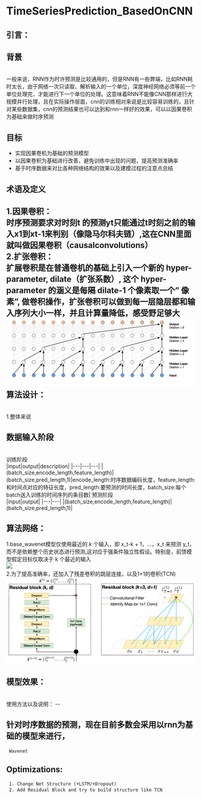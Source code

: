 # TimeSeriesPrediction_BasedOnCNN
引言：
--
背景
-
<br>
一般来说，RNN作为时许预测是比较通用的，但是RNN有一些弊端，比如RNN耗时太长，由于网络一次只读取、解析输入的一个单位，深度神经网络必须等前一个单位处理完，才能进行下一个单位的处理。这意味着RNN不能像CNN那样进行大规模并行处理，且在实际操作层面，cnn的训练相对来说是比较容易训练的，且针对某些数据集，cnn的预测结果也可以达到和rnn一样好的效果，可以以因果卷积为基础来做时序预测

目标
-
* 实现因果卷机为基础的预测模型<br>
* 以因果卷积为基础进行改善，避免训练中出现的问题，提高预测准确率<br>
* 基于时序数据来对比各种网络结构的效果以及建模过程的注意点总结

术语及定义
-

1.因果卷积：<br>
时序预测要求对时刻t 的预测yt只能通过t时刻之前的输入x1到xt-1来判别（像隐马尔科夫链）,这在CNN里面就叫做因果卷积（causalconvolutions）<br>
2.扩张卷积：<br>
扩展卷积是在普通卷机的基础上引入一个新的 hyper-parameter, dilate（扩张系数）, 这个 hyper-parameter 的涵义是每隔 dilate-1 个像素取一个” 像素”, 做卷积操作，扩张卷积可以做到每一层隐层都和输入序列大小一样，并且计算量降低，感受野足够大<br>
![](https://github.com/XiaowanLi2018/TimeSeriesPrediction_BasedOnCNN/blob/master/data/%E5%B1%8F%E5%B9%95%E5%BF%AB%E7%85%A7%202019-01-21%20%E4%B8%8A%E5%8D%8810.10.31.png)
算法设计：
--
<br>
1.整体来说

数据输入阶段
-
<br>
训练阶段<br>
|input|output|description|
|---|---|---|
|(batch_size,encode_length,feature_length)|(batch_size,pred_length,1)|encode_length:时序数据编码长度，feature_length:和时间点对应的特征长度，pred_length:要预测的时间长度，batch_size:每个batch送入训练的时间序列的条目数|
预测阶段
<br>
|input|output|
|---|---|
|(batch_size,encode_length,feature_length)|(batch_size,pred_length,1)|

算法网络：
--
1.base_wavenet模型仅使用最近的 k 个输入，即 x_t-k + 1，...，x_t 来预测 y_t，而不是依赖整个历史状态进行预测,这对应于强条件独立性假设。特别是，前馈模型假定目标仅取决于 k 个最近的输入<br>
![](https://github.com/ZhouYuxuanYX/Wavenet-in-Keras-for-Kaggle-Competition-Web-Traffic-Time-Series-Forecasting/blob/master/figures/wavenet.gif)
<br>
2.为了提高准确率，还加入了残差卷积的跳层连接，以及1×1的卷积(TCN)<br>
![](https://github.com/XiaowanLi2018/TimeSeriesPrediction_BasedOnCNN/blob/master/data/Screenshot-from-2018-06-09-162900.png)

模型效果：
--
<br>
使用方法以及说明：
--


针对时序数据的预测，现在目前多数会采用以rnn为基础的模型来进行，
--
     Wavenet
Optimizations:
--
     1. Change Net Structure (+LSTM/+Dropout) 
     2. Add Residual Block and try to build structure like TCN
